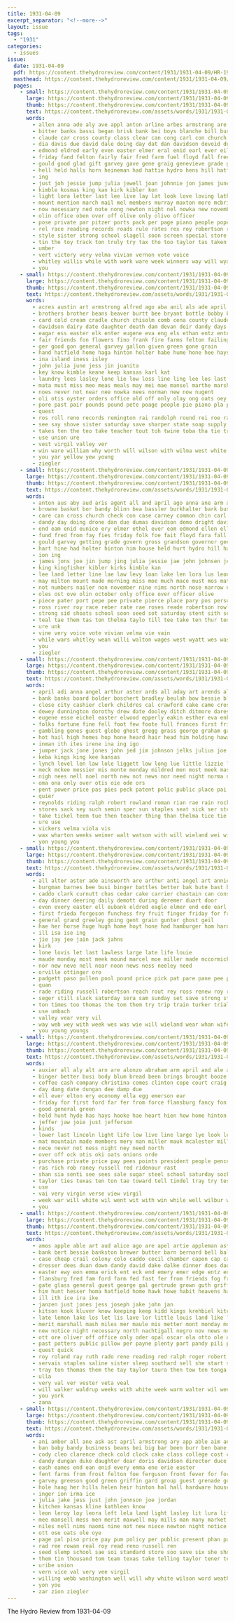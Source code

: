 ```yaml
---
title: 1931-04-09
excerpt_separator: "<!--more-->"
layout: issue
tags:
  - "1931"
categories:
  - issues
issue:
  date: 1931-04-09
  pdf: https://content.thehydroreview.com/content/1931/1931-04-09/HR-1931-04-09.pdf
  masthead: https://content.thehydroreview.com/content/1931/1931-04-09/masthead/HR-1931-04-09.jpg
  pages:
    - small: https://content.thehydroreview.com/content/1931/1931-04-09/small/HR-1931-04-09-01.jpg
      large: https://content.thehydroreview.com/content/1931/1931-04-09/large/HR-1931-04-09-01.jpg
      thumb: https://content.thehydroreview.com/content/1931/1931-04-09/thumbnails/HR-1931-04-09-01.jpg
      text: https://content.thehydroreview.com/assets/words/1931/1931-04-09/HR-1931-04-09-01.txt
      words:
        - allen anna ade aly ave appl anton arline arbes armstrong are and april agent all
        - bitter banks bassi began brisk bank bei boys blanche bill burkhalter birt both been blaine bond bertha but basket box broad bros bandy boucher bright bor ballot byam brought bradley bassler browne board blinn
        - claude car cross county class clear can cong carl con church cantrell cast cane come clarence cox clerk carney chi case clement city caddo
        - dia davis due david dale doing day dat dan davidson devoid dunithan dumas driftwood does dandy
        - edmond eldred early even easter elmer eral enid earl ever eileen erne every end essay elo ethel
        - friday fand felton fairly fair fred farm fuel floyd fall free for flowers fund first frank frances feder folks filling fresh from
        - gould good glad gift garvey gave gene graig genevieve grade gross glidewell green grandson governor given going gov gett
        - hell held halls horn heineman had hattie hydro hens hill hatfield house has hee hard hinton harriet helt hale harold hase health highsmith hurt harding high him hamiton hes holter her hand hor harvey
        - ing
        - just joh jessie jump julia jewell joan johnnie jon james june jin joe john johnson
        - kimble kosmas king kan kirk kibler kon
        - light lora letter last lee live lay lat look love loving latham life land labor lother loan levy large louis line law lump
        - mount mention march mail mel members murray maxton more mcbride miss matter mark mcphearson market mos marshall miles may money morning must myrtle much made mary morgan mar miller
        - now necessary ned note nong newton night nel nowka new november nims nine nutter ner north not narrow nose
        - olin office oben over off olive only olivo officer
        - pose private par pitzer ports pack per page piano people pope potter pauline pate person passage persons past poage patrick part pro payn place
        - rel race reading records roads rule rates rex roy robertson rate rile reek rozelle ridenour reber reno run rowland
        - style sister strong school slagell soon screen special store susser sung soll stand seen sho solo stock sunday stell sturgill service station she standard seed such save state stockton sed son smith sum saturday selling second sodders stile sell
        - tin the toy track ton truly try tax tho too taylor tas taken tea tock teacher take them tate tow tri trom tickel tha turin thich ten thurs thelma than tabor
        - umber
        - vert victory very velma vivian vernon vote voice
        - whitley willis while with work ware week winners way will wyatt west wilson wai well wayne walton weed wage wagoner wells ward world was williams went
        - you
    - small: https://content.thehydroreview.com/content/1931/1931-04-09/small/HR-1931-04-09-02.jpg
      large: https://content.thehydroreview.com/content/1931/1931-04-09/large/HR-1931-04-09-02.jpg
      thumb: https://content.thehydroreview.com/content/1931/1931-04-09/thumbnails/HR-1931-04-09-02.jpg
      text: https://content.thehydroreview.com/assets/words/1931/1931-04-09/HR-1931-04-09-02.txt
      words:
        - acres austin art armstrong alfred ago aba anil als ade april age are ave angeles appl arie alpine america ard and aye all awe
        - brothers brother beans beaver burtt bee bryant bottle bobby bown bieber bright business bradley best bassler bars bom better bons ballew been baby beach bandy bank borre
        - card cold cream cradle church chisolm comb cena county claude cross city cathy cash caddo china crawford cant coffee carl charlie call college cure companion curtis clara case cotton corn can cane clock
        - davidson dairy date daughter death dam devan deir dandy days during director
        - eagar ess easter elk enter eugene eva eng els ethan entz ente ernest even edith eom est exe
        - fair friends fon flowers fino frank fire farms felton failing fatal from for fever fall fing fred fun fed few free frost farm fort floyd first faster ford
        - ger good gon general garvey gallon given green gone grain
        - hand hatfield home haga hinton holter habe hume hone hee hays hax hennessey hardware health hands hazel half hibbs herndon hart hose homa house has hour hydro horse her
        - ina island iness isley
        - john julia june jess jin juanita
        - key know kimble keane keep kansas karl kat
        - laundry lees lasley lone lie low loss line ling lee los last light lose lodge lay louis land laverne look lemon list
        - mata must miss meo meas meals may mei mae mansel marthe marshall market mare mack mccormick made marriage members mons miles marie mares messenger mond more mule mauk men
        - noes never not near nee nowka nees norman new now nugent
        - oli otis oyster orders office old off only olay ong oats oey
        - pore past pair pounds pound pete poage people pie piano pla por pou plant per present pum pare plate pon peaches perles price pump part peal pine paty paul pitzer pinto profit
        - quest
        - ros roll reno records remington rai randolph round rei roe ray ross reber room regular rent rhode rank res roy revere rosa rome red reb rand ree
        - see say shove sister saturday save sharper state soap supply sleep siew set stockton sudan sie sons sim sane sali sacks sele store second salet stock sang short shearing stella sul standard shells sok smith style sincere son sal seed sarah service sed south sale single show seta sad
        - takes ten the teo take teacher tout toh twine toba tha tie tree tonic taylor tor trial texas taken tou thet tae team them teh
        - use union ure
        - vest virgil valley ver
        - win ware william why worth will wilson with wilma west white wish wark whit washington wool williams water wen want wind was wey way won walker week wei watch wells
        - you yar yellow yew young
        - ziegler
    - small: https://content.thehydroreview.com/content/1931/1931-04-09/small/HR-1931-04-09-03.jpg
      large: https://content.thehydroreview.com/content/1931/1931-04-09/large/HR-1931-04-09-03.jpg
      thumb: https://content.thehydroreview.com/content/1931/1931-04-09/thumbnails/HR-1931-04-09-03.jpg
      text: https://content.thehydroreview.com/assets/words/1931/1931-04-09/HR-1931-04-09-03.txt
      words:
        - anton aus aby aud aris agent all and april ago anna ane arm arias armstrong are ani
        - browne basket bor bandy blinn bea bassler burkhalter bark business blanche blaine bertha back belva buckles bros bright been bitter bras bill boh better broad but bene began bradley banks bean both
        - care can cross church check con case carney common chin carl clement chia cha clerk corpora cheeks caddo class county cantrell cermak city cast
        - dandy day doing drone dan due dumas davidson demo dright davis ding dale dere diane devoid driftwood does david
        - end eam enid eunice ery elmer ethel ever eom edmond ellen ell elling eda easter early eldred every eral eager
        - fund fred from fay fies friday folk foe fait floyd fara fall frank felton first felt folks for frost fed fore fuel farm frances filler fresh flowers
        - gould garvey getting grade govern gross grandson governor geer good gene gave graig genevieve glad
        - hart hine had holter hinton him house held hurt hydro hill harding harvey hard hes harold hardware hale hom has hie highsmith heineman hird hack harriet her hoo
        - ion ing
        - james jons joe jin jump jing julia jessie jae john johnsen jene jane johnnie jon
        - king kingfisher kibler kirks kimble kan
        - lee land letter line lae law levy loan lake len lora lus leone les lara lam light labor love latham look large
        - may milton mount made morning miss moe much mace must mos matter men mers marshall maris mast mccullock male miller missouri more mil market mar miles mary mark mille murray milk march money mia
        - not numbers nailer non november nine nims north nose narrow necessary newton night now new note nest
        - oles ost ove olin october only office over officer olive
        - piece pater port pepe pee private pierce place pary pos person phe passage pen peer potter plate part par patrick persons page pauline pope per pines pack
        - ross river roy race reber rate rae roses reade robertson rowland roads rates row rex rough ridenour rat rule reel reading records
        - strong sid shoats school soon seed sot saturday stent sith seba sturgill sund smith she sena store state such special son scarth stella stock standard sunday solo sin soha seach santana seliger second sell station service sie sister sales
        - teal tae them tas ton thelma taylo till tee take ten thur ted treat the tury than tant thee taken too tier thy tien then tommy turon tax
        - ure unk
        - vine very voice vote vivian velma vie vain
        - while wars whitley wean willi walton wages west wyatt wes was wayne walle went winners weller wene washita weed will way wilson with wilma well ware waller willan world week warne
        - you
        - ziegler
    - small: https://content.thehydroreview.com/content/1931/1931-04-09/small/HR-1931-04-09-04.jpg
      large: https://content.thehydroreview.com/content/1931/1931-04-09/large/HR-1931-04-09-04.jpg
      thumb: https://content.thehydroreview.com/content/1931/1931-04-09/thumbnails/HR-1931-04-09-04.jpg
      text: https://content.thehydroreview.com/assets/words/1931/1931-04-09/HR-1931-04-09-04.txt
      words:
        - april adi anna angel arthur aster ards all aday art arends alta ath ake aid antes are ago ask and ali
        - bank banks board bolder boschert bradley beulah bow bessie bles blanche break bright bahney bier beans butler back brewer bills body best bring band bona braly ballard bethel boat boys barber business but bandt bruce burkhalter bal baca bill bread been burden benscoter bert backs bandy
        - close city cashier clerk childres cal crawford cake came cross cutting coffer che county cattle caddo cecil con carter cates courage callison cedars cash carl craig class clair child cole clinton crosswhite clarence car charles check can cruzan card character
        - dewey dunnington dorothy drew date dooley ditch ditmore dares due dale daughter dage der day dines del dey demand days dora denny dickerson dan dinner
        - eugene esse eichel easter elwood epperly eakin esther eva enke elbert evelyn ean everett egg edith end ethel
        - folks fortune fine fell foot few foote full frances first friday found far fleeman fall fresh fund ferguson from fam for fred fun fought fields frank fruit faut faint
        - gambling genes guest globe ghost gregg grass george graham gallon gil governor going gin grade grady gone gave glass given
        - hot hail high homes hop hone heard hair head him holding haward harry hua hawkins halstead has hoyt heart handy harold hinton her home had herndon hose house harris hunt hill hydro hawking hero honor hurt hardin hard
        - inman ith ites irene ina ing igo
        - jumper jack jone jones john jed jim johnson jelks julius joe johns just
        - keba kings king kee kansas
        - lynch level len law lole liggett low long lue little lizzie less lloyd love line lefever loy las lucian look last land loss lone lower left list lockney like
        - meck mckee messier mis monte monday mildred men most meek master moser man maue morning myland mound mus mona mote miner morn made march more miss math much mee mary miller moses means mans manly
        - nigh nees nell noel north new not news nor need night norma nail never nov
        - oma ona only over otis oie ode ors
        - pent power price pas pies peck patent polic public place pai present pain pair peta pro people pinto perry padgett pepper pace part pils pound paper past paul preston per proud payne pieper
        - quier
        - reynolds riding ralph robert rowland roman rian rae rain rock recker rockne randolph race rockhold roy route
        - stores sack sey such semin sper sun staples seat sick ser ster sunday stock sugar sad sense sea senger she subject star states seas setting shoulder sport study sister store seats surplus see slagell sunda strong september safer school stage super sorrow sines son state seo saturday sturgill susie
        - take tickel teem tue then teacher thing than thelma tice tie triplett tommy the thur tenn tax tae ted them thomason tas thurs takes tal texas
        - ure use
        - vickers velma viola vis
        - wax wharton weeks weiner walt watson with will wieland wei wife williams washer week wes well writer wilson waters wale world was west woosley
        - yon young you
    - small: https://content.thehydroreview.com/content/1931/1931-04-09/small/HR-1931-04-09-05.jpg
      large: https://content.thehydroreview.com/content/1931/1931-04-09/large/HR-1931-04-09-05.jpg
      thumb: https://content.thehydroreview.com/content/1931/1931-04-09/thumbnails/HR-1931-04-09-05.jpg
      text: https://content.thehydroreview.com/assets/words/1931/1931-04-09/HR-1931-04-09-05.txt
      words:
        - all alter aster ade ainsworth are arthur anti angel art annie alway asi alfalfa april and
        - burgman barnes bee busi binger battles better bak bute bast brought barne buy began brother blizzard best both bill been bus bert bene blum
        - caddo clark curnutt chas cedar cake carrier chastain can constant clair colony carry come colorado care claney carl canyon clinton claude coffee company city cronk calle class clarke call
        - day dinner deering daily demott during deremer duart door
        - even every easter ell eubank eldred eagle elmer end ede earl ervin
        - first frieda fergeson funchess fry fruit finger friday for frank fei folks forget fees farrell french fing from
        - general grand greeley going gent grain gunter ghost geil
        - hae her horse huge hugh home hoyt hone had hamburger hom hardware henry hammer hor harris holter hollis hydro has homes hart har
        - ill isa ise ing
        - jie jay jee jain jack jahns
        - kirk
        - lone lovis let last lawless large late life louie
        - maude monday most meek mound marcel moe miller made mccormick members mor much moun melvin market man mote marion
        - nor new neve nell near noon news ness neeley need
        - orville ottinger oro
        - padgett paso pullen pool pound price pick pat pare pane pee purchase peaches phillip pay pack proud pry
        - quan
        - rade riding russell robertson reach rout rey ross renew roy rather read ralph run real red
        - seger still slack saturday sera sam sunday set save strong stutzman sickles sot she service snow season son schools sun sutton sullivan stock stands sara sunner sas spies
        - ton times too thomas the tom them try trip train turker trial tow texas than triplett toe
        - use umbach
        - valley vear very vil
        - way web wey with week wes was wie will wieland wear whan wife walter want why weatherford wave well won weiner
        - you young youngs
    - small: https://content.thehydroreview.com/content/1931/1931-04-09/small/HR-1931-04-09-06.jpg
      large: https://content.thehydroreview.com/content/1931/1931-04-09/large/HR-1931-04-09-06.jpg
      thumb: https://content.thehydroreview.com/content/1931/1931-04-09/thumbnails/HR-1931-04-09-06.jpg
      text: https://content.thehydroreview.com/assets/words/1931/1931-04-09/HR-1931-04-09-06.txt
      words:
        - auxier all aly alt arn are alonzo abraham arm april and ale aries
        - binger better busi body blum bread been brings brought booze baal bly buy blane business basi beans bright bumpers best
        - coffee cash company christina comes clinton cope court craig col cry can carney call car con credit calli clement city caddo curt
        - day dang date dungan dee damp due
        - ell ever elton ery economy ella egg emerson ear
        - friday for first ford far fer from force flansburg fancy fon fort forty forest fae
        - good general green
        - held hunt hyde has hays hooke hae heart hien how home hinton homer homes hydro half hundred hikes
        - jeffer jaw joie just jefferson
        - kinds
        - lower last lincoln light life low live line large lye look lee law long lon let
        - mat mountain made members mery man miller mauk mcalester million many merry
        - nece never not ness night ney need north
        - over off ock otis oki oats onions orde
        - purchase private price pay pees points president people pence pier peck place pant pee peeks per
        - ras rich rob raney russell red ridenour rast
        - shan sia senti see sees sale sugar steel school saturday socks sper spanish stamps start sae shirts sells service sheri sister said states simila son sevier stork state strength speed sie star sunday sam simmons scott sai sher stewart spor soda special sales show somes sweet suits save sasa sid
        - taylor ties texas ten ton tae toward tell tindel tray try test teas teat the torr thomas
        - use
        - vai very virgin verse view virgil
        - week war will white wil went wit with win while well wilbur worth want weather wee wife way was wool wells
        - you
    - small: https://content.thehydroreview.com/content/1931/1931-04-09/small/HR-1931-04-09-07.jpg
      large: https://content.thehydroreview.com/content/1931/1931-04-09/large/HR-1931-04-09-07.jpg
      thumb: https://content.thehydroreview.com/content/1931/1931-04-09/thumbnails/HR-1931-04-09-07.jpg
      text: https://content.thehydroreview.com/assets/words/1931/1931-04-09/HR-1931-04-09-07.txt
      words:
        - amos apple able art aud alice ago are apel artie appleman ast ask ath atteberry alva ary ain anna and angeles april all adkins ani
        - bank bert bessie bankston brewer butter barn bernard bell ballew back boy beat box bourbon bottle bar bird but brother bandy bartle baby brown bob barr brings ben belo been babson burgman bars best better bonnie
        - case cheap crail colony colo caddo cecil chamber capon cap carver claude caso cantrell county cain covington cable clyde can city cash came cates charley chairs court come course chas clara carl cyril cody company child
        - dresser dees duan down dandy david dake dalke dinner does daughter diner day daugherty daughters dunn doing delbert date
        - easter ewy eon emma erick ent eck end emery emer edge entz edith eldred earl elias egg ethel enid eli ever every
        - flansburg fred fam ford farm fed fast fer from friends fog friday full frank fly first fate felton field for figures fall found
        - gate glass general guest george gal gertrude grown guth griff gee griffin gaver greeson gain going glidewell geary gunter goodson goods ground
        - him hunt hesser homa hatfield home hawk howe habit heavens has hawkes heart house had humphrey her hour harvey hinte hunger hes helps harold hou hydro henry hart harrison hinton harvest hero hendricks
        - ill ith ice ira ike
        - janzen just jones jess joseph jake john jan
        - kitson kook kluver know keeping keep kidd kings krehbiel kitchen
        - late lemon lake los let lis lave lor little louis land like lot lora lorance lass less landing lasswell line lloyd lamar left last lee leghorn lue lynn lon lewellen
        - merit marshall mash miles mer maule mis metter mont monday mound men miner missouri mexico more mires moore mcanally morgan made money mae mills milward messing matter marlow mcfadyen maude morning march miss
        - new notice night necessary north nachtigall negro nov news noel nowka noon now not neil
        - ott ore oliver off office only oder opal oscar ola otto ole over
        - past potters public pillow per payne plenty part pandy pili pea persons price pentecost pat plane pais pretty pears president par pies pest pack pauline pet present pla paul
        - quest quick
        - roy roland ray ruth rado rene reading red ralph roger robert ringler raymon reno reed rain read rudolph
        - servais staples saline sister sleep southard sell she start state speed solid stunz sul stella stage sund smith shure sun sam sir saw saturday said side sheffer stove sad school storm seed sunday see still states stand sheaf south schreck strength sale surprise son stepp sylvester say soon
        - tray ton thomas them the tay taylor taura then tow ten tonga thiessen till too tap thousand try times ted than trucks teat thet teach take townsend toot table toc tell takes tex tat toe tough town
        - ulla
        - very val ver vester veta veal
        - will walker waldrup weeks with white week warm walter wil went won wine working wit words west williams well wee weather wake while willi wert was win want ward wilson wells way weatherford
        - you york
        - zana
    - small: https://content.thehydroreview.com/content/1931/1931-04-09/small/HR-1931-04-09-08.jpg
      large: https://content.thehydroreview.com/content/1931/1931-04-09/large/HR-1931-04-09-08.jpg
      thumb: https://content.thehydroreview.com/content/1931/1931-04-09/thumbnails/HR-1931-04-09-08.jpg
      text: https://content.thehydroreview.com/assets/words/1931/1931-04-09/HR-1931-04-09-08.txt
      words:
        - ani amber all ane ask ast april armstrong ary app able aim ang ates angel antes ave and are alfred
        - ban baby bandy business beans bei big bar been burr ben bane but brothers brings bor buy bag bill blige best bis bank bassler beach
        - cody cleo clarence check cold clock cake class college cost call card cane cream city cousin came case can che charles cue cole cave colon cure cash chas
        - dandy dungan duke daughter dear doris davidson director duce day
        - eash eames end ean enid every emma ene erie easter
        - fent farms from frost felton foe ferguson front fever for fort folks first firm far friends fant folk
        - garvey greeson good green griffin gard group guest grenade goo gia griffins going
        - hole haag her hills helen heir hinton hal hall hardware house honor home hom had hatfield hydro holder homa ham holter
        - inger ion irma ice
        - julia jake jess just john jonnson joe jordan
        - kitchen kansas kline kathleen know
        - leon leroy loy leora left lela land light lasley lit lura life line like letter lock look
        - mee mansell mess men merit maxwell may mills man many market marshall main most masi must male mary made morning miss mark members miles
        - niles nell nims naomi nine not new niece newton night notice need niehues
        - ott ose oats ole oye
        - page pal piso price pay pum policy per public present phan part place plant pitzer
        - rad ree rowan real roy read reno russell ren
        - seed slemp school sae soi standard store soo save six she show spain smith selbst sophia sunday stele step stockton sudan stoch sylvester start seen south simple send satin son sad style stewart say ster student sister sale service see sell shall sper saturday stock
        - them tin thousand tom team texas take telling taylor tener ten try the thomason tobe tse
        - uribe union
        - vern vice val very vee virgil
        - willing webb washington well will why white wilson word weatherford worn william want west wells willingham with work williams wil week was way
        - yon you
        - zar zion ziegler
---
```


The Hydro Review from 1931-04-09

<!--more-->

